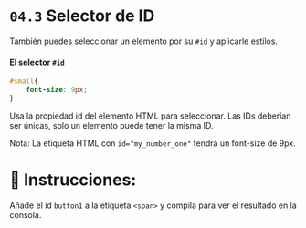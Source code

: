 # `04.3` Selector de ID

También puedes seleccionar un elemento por su `#id` y aplicarle estilos.

#### El selector `#id` 

```css
#small{
    font-size: 9px;
}
```
Usa la propiedad id del elemento HTML para seleccionar. Las IDs deberían ser únicas, solo un elemento puede tener la misma ID.

Nota: La etiqueta HTML con `id="my_number_one"` tendrá un font-size de 9px.

# 📝 Instrucciones:

Añade el id `button1` a la etiqueta `<span>` y compila para ver el resultado en la consola.


